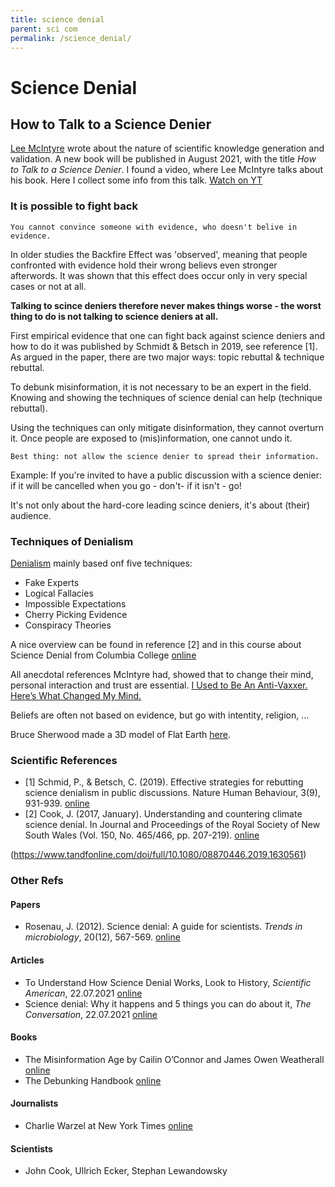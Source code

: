 ```yaml
---
title: science denial
parent: sci com
permalink: /science_denial/
---
```



# Science Denial

## How to Talk to a Science Denier

[Lee McIntyre](https://en.wikipedia.org/wiki/Lee_McIntyre) wrote about the nature of scientific knowledge generation and validation. A new book will be published in August 2021, with the title *How to Talk to a Science Denier*. I found a video, where Lee McIntyre talks about his book. Here I collect some info from this talk. [Watch on YT](https://youtu.be/hgngoSqGqQ4)

### It is possible to fight back

    You cannot convince someone with evidence, who doesn't belive in evidence.

In older studies the Backfire Effect was 'observed', meaning that people confronted with evidence hold their wrong believs even stronger afterwords. It was shown that this effect does occur only in very special cases or not at all. 

**Talking to scince deniers therefore never makes things worse - the worst thing to do is not talking to science deniers at all.**

First empirical evidence that one can fight back against science deniers and how to do it was published by Schmidt & Betsch in 2019, see reference \[1].
As argued in the paper, there are two major ways: topic rebuttal & technique rebuttal.


To debunk misinformation, it is not necessary to be an expert in the field. Knowing and showing the techniques of science denial can help (technique rebuttal). 

Using the techniques can only mitigate disinformation, they cannot overturn it. Once people are exposed to (mis)information, one cannot undo it. 

    Best thing: not allow the science denier to spread their information. 

Example: If you're invited to have a public discussion with a science denier: if it will be cancelled when you go - don't- if it isn't - go!

It's not only about the hard-core leading scince deniers, it's about (their) audience.

### Techniques of Denialism

[Denialism](https://en.wikipedia.org/wiki/Denialism) mainly based onf five techniques:
* Fake Experts
* Logical Fallacies
* Impossible Expectations
* Cherry Picking Evidence
* Conspiracy Theories

A nice overview can be found in reference \[2] and in this course about Science Denial from Columbia College [online](https://columbiacollege-ca.libguides.com/c.php?g=718457&p=5130008)

All anecdotal references McIntyre had, showed that to change their mind, personal interaction and trust are essential. 
[I Used to Be An Anti-Vaxxer. Here’s What Changed My Mind.](https://www.self.com/story/from-anti-to-pro-vaccine)

Beliefs are often not based on evidence, but go with intentity, religion, ...

Bruce Sherwood made a 3D model of Flat Earth [here](https://brucesherwood.net/?p=420).


### Scientific References
* \[1] Schmid, P., & Betsch, C. (2019). Effective strategies for rebutting science denialism in public discussions. Nature Human Behaviour, 3(9), 931-939.
[online](https://www.nature.com/articles/s41562-019-0632-4)
* \[2] Cook, J. (2017, January). Understanding and countering climate science denial. In Journal and Proceedings of the Royal Society of New South Wales (Vol. 150, No. 465/466, pp. 207-219). [online](https://www.royalsoc.org.au/images/pdf/journal/150-2-Cook.pdf)

(https://www.tandfonline.com/doi/full/10.1080/08870446.2019.1630561)

### Other Refs

#### Papers
* Rosenau, J. (2012). Science denial: A guide for scientists. *Trends in microbiology*, 20(12), 567-569. [online](https://doi.org/10.1016/j.tim.2012.10.002)

#### Articles

* To Understand How Science Denial Works, Look to History, *Scientific American*, 22.07.2021 [online](https://www.scientificamerican.com/article/to-understand-how-science-denial-works-look-to-history/)
* Science denial: Why it happens and 5 things you can do about it, *The Conversation*, 22.07.2021 [online](https://theconversation.com/science-denial-why-it-happens-and-5-things-you-can-do-about-it-161713)

#### Books
* The Misinformation Age by Cailin O’Connor and James Owen Weatherall [online](https://yalebooks.yale.edu/book/9780300234015/misinformation-age)
* The Debunking Handbook [online](https://skepticalscience.com/debunking-handbook-2020-downloads-translations.html)

#### Journalists
* Charlie Warzel at New York Times [online](https://www.nytimes.com/by/charlie-warzel)

#### Scientists
* John Cook, Ullrich Ecker, Stephan Lewandowsky
